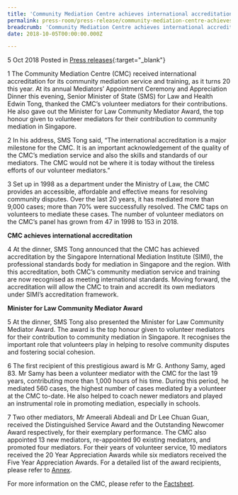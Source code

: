 ```yaml
---
title: 'Community Mediation Centre achieves international accreditation, thanked volunteers as it turns 20 this year'
permalink: press-room/press-release/community-mediation-centre-achieves-international-accreditation/
breadcrumb: 'Community Mediation Centre achieves international accreditation, thanked volunteers as it turns 20 this year'
date: 2018-10-05T00:00:00.000Z

---
```



5 Oct 2018 Posted in [Press releases](https://www.mlaw.gov.sg/news/press-releases/){:target="_blank"}

1 The Community Mediation Centre (CMC) received international accreditation for its community mediation service and training, as it turns 20 this year. At its annual Mediators’ Appointment Ceremony and Appreciation Dinner this evening, Senior Minister of State (SMS) for Law and Health Edwin Tong, thanked the CMC’s volunteer mediators for their contributions. He also gave out the Minister for Law Community Mediator Award, the top honour given to volunteer mediators for their contribution to community mediation in Singapore.

2 In his address, SMS Tong said, “The international accreditation is a major milestone for the CMC. It is an important acknowledgement of the quality of the CMC’s mediation service and also the skills and standards of our mediators. The CMC would not be where it is today without the tireless efforts of our volunteer mediators.”

3 Set up in 1998 as a department under the Ministry of Law, the CMC provides an accessible, affordable and effective means for resolving community disputes. Over the last 20 years, it has mediated more than 9,000 cases; more than 70% were successfully resolved. The CMC taps on volunteers to mediate these cases. The number of volunteer mediators on the CMC’s panel has grown from 47 in 1998 to 153 in 2018.

**CMC achieves international accreditation**

4 At the dinner, SMS Tong announced that the CMC has achieved accreditation by the Singapore International Mediation Institute (SIMI), the professional standards body for mediation in Singapore and the region. With this accreditation, both CMC’s community mediation service and training are now recognised as meeting international standards. Moving forward, the accreditation will allow the CMC to train and accredit its own mediators under SIMI’s accreditation framework.

**Minister for Law Community Mediator Award**

5 At the dinner, SMS Tong also presented the Minister for Law Community Mediator Award. The award is the top honour given to volunteer mediators for their contribution to community mediation in Singapore. It recognises the important role that volunteers play in helping to resolve community disputes and fostering social cohesion.

6 The first recipient of this prestigious award is Mr G. Anthony Samy, aged 83. Mr Samy has been a volunteer mediator with the CMC for the last 19 years, contributing more than 1,000 hours of his time. During this period, he mediated 560 cases, the highest number of cases mediated by a volunteer at the CMC to-date. He also helped to coach newer mediators and played an instrumental role in promoting mediation, especially in schools.  

7 Two other mediators, Mr Ameerali Abdeali and Dr Lee Chuan Guan, received the Distinguished Service Award and the Outstanding Newcomer Award respectively, for their exemplary performance. The CMC also appointed 13 new mediators, re-appointed 90 existing mediators, and promoted four mediators. For their years of volunteer service, 10 mediators received the 20 Year Appreciation Awards while six mediators received the Five Year Appreciation Awards. For a detailed list of the award recipients, please refer to [Annex](/files/Annex-RecipientsofCertificatesofAppointmentsandAwardsMACAD2018.pdf/).

For more information on the CMC, please refer to the [Factsheet](/files/CommunityMediationCentreFactsheet.pdf/).

 
